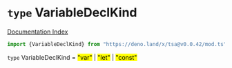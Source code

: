 # `type` VariableDeclKind

[Documentation Index](../README.md)

```ts
import {VariableDeclKind} from "https://deno.land/x/tsa@v0.0.42/mod.ts"
```

`type` VariableDeclKind = <mark>"var"</mark> | <mark>"let"</mark> | <mark>"const"</mark>